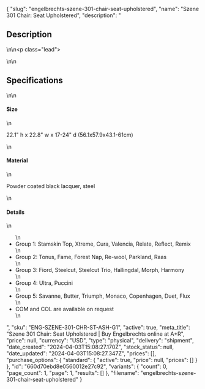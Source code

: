 {
  "slug": "engelbrechts-szene-301-chair-seat-upholstered",
  "name": "Szene 301 Chair: Seat Upholstered",
  "description": "<h2>Description</h2>\n<!-- split -->\n<p class=\"lead\"> </p>\n<!-- split -->\n<h2>Specifications</h2>\n<!-- split -->\n<h4>Size</h4>\n<p>22.1\" h x 22.8\" w x 17-24\" d (56.1x57.9x43.1-61cm)</p>\n<h4>Material</h4>\n<p>Powder coated black lacquer, steel</p>\n<h4>Details</h4>\n<ul>\n<li>Group 1: Stamskin Top, Xtreme, Cura, Valencia, Relate, Reflect, Remix</li>\n<li>Group 2: Tonus, Fame, Forest Nap, Re-wool, Parkland, Raas</li>\n<li>Group 3: Fiord, Steelcut, Steelcut Trio, Hallingdal, Morph, Harmony</li>\n<li>Group 4: Ultra, Puccini</li>\n<li>Group 5: Savanne, Butter, Triumph, Monaco, Copenhagen, Duet, Flux</li>\n<li>COM and COL are available on request</li>\n</ul>",
  "sku": "ENG-SZENE-301-CHR-ST-ASH-G1",
  "active": true,
  "meta_title": "Szene 301 Chair: Seat Upholstered | Buy Engelbrechts online at A+R",
  "price": null,
  "currency": "USD",
  "type": "physical",
  "delivery": "shipment",
  "date_created": "2024-04-03T15:08:27.170Z",
  "stock_status": null,
  "date_updated": "2024-04-03T15:08:27.347Z",
  "prices": [],
  "purchase_options": {
    "standard": {
      "active": true,
      "price": null,
      "prices": []
    }
  },
  "id": "660d70ebd8e0560012e27c92",
  "variants": {
    "count": 0,
    "page_count": 1,
    "page": 1,
    "results": []
  },
  "filename": "engelbrechts-szene-301-chair-seat-upholstered"
}